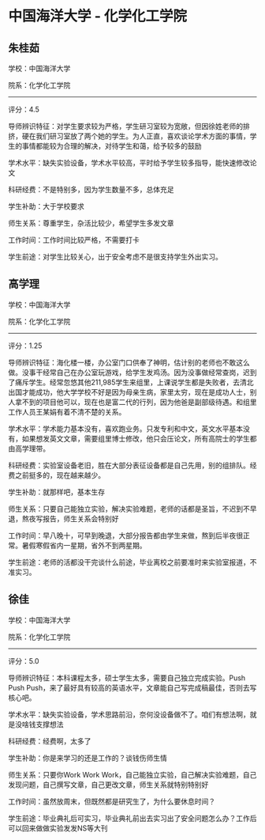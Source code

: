 # 中国海洋大学 - 化学化工学院

## 朱桂茹

学校：中国海洋大学

院系：化学化工学院

* * *

评分：4.5

导师辨识特征：对学生要求较为严格，学生研习室较为宽敞，但因徐姓老师的排挤，硬在我们研习室放了两个她的学生。为人正直，喜欢谈论学术方面的事情，学生的事情都能较为合理的解决，对待学生和蔼，给予较多的鼓励

学术水平：缺失实验设备，学术水平较高，平时给予学生较多指导，能快速修改论文

科研经费：不是特别多，因为学生数量不多，总体充足

学生补助：大于学校要求

师生关系：尊重学生，杂活比较少，希望学生多发文章

工作时间：工作时间比较严格，不需要打卡

学生前途：对学生比较关心，出于安全考虑不是很支持学生外出实习。

## 高学理

学校：中国海洋大学

院系：化学化工学院

* * *

评分：1.25

导师辨识特征：海化楼一楼，办公室门口供奉了神明，估计别的老师也不敢这么做。没事干经常自己在办公室玩游戏，给学生发鸡汤。因为没事做经常查岗，迟到了痛斥学生。经常忽悠其他211,985学生来组里，上课说学生都是失败者，去清北出国才能成功，他大学学校不好是因为母亲生病，家里太穷，现在是成功人士，别人拿不到的项目他可以，现在也是富二代的行列，因为他爸是副部级待遇。和组里工作人员王某娟有着不清不楚的关系。

学术水平：学术能力基本没有，喜欢跑业务。只发专利和中文，英文水平基本没有，如果想发英文文章，需要组里博士修改，他只会压论文，所有高院士的学生都由高学理带。

科研经费：实验室设备老旧，胜在大部分表征设备都是自己先用，别的组排队。经费之前挺多的，现在越来越少。

学生补助：就那样吧，基本生存

师生关系：只要自己能独立实验，解决实验难题，老师的话都是圣旨，不迟到不早退，熬夜写报告，师生关系会特别好

工作时间：早八晚十，可早到晚退，大部分报告都由学生来做，熬到后半夜很正常。暑假寒假省内一星期，省外不到两星期。

学生前途：老师的活都没干完谈什么前途，毕业离校之前要准时来实验室报道，不准实习。

## 徐佳

学校：中国海洋大学

院系：化学化工学院

* * *

评分：5.0

导师辨识特征：本科课程太多，硕士学生太多，需要自己独立完成实验。Push Push Push，来了最好具有较高的英语水平，文章能自己写完成稿最佳，否则去写核心吧。

学术水平：缺失实验设备，学术思路前沿，奈何没设备做不了。咱们有想法啊，就是没啥钱支撑想法

科研经费：经费啊，太多了

学生补助：你是来学习的还是工作的？谈钱伤师生情

师生关系：只要你Work Work Work，自己能独立实验，自己解决实验难题，自己发现问题，自己撰写文章，自己更改文章，师生关系就特别特别好

工作时间：虽然放周末，但既然都是研究生了，为什么要休息时间？

学生前途：毕业典礼后可实习，毕业典礼前出去实习出了安全问题怎么办？工作后可以回来做做实验发发NS等大刊